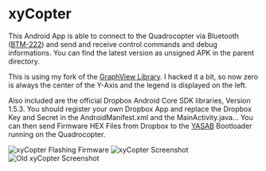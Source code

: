 # xyCopter

This Android App is able to connect to the Quadrocopter via Bluetooth ([BTM-222](http://www.xythobuz.org/index.php?p=bt)) and send and receive control commands and debug informations.
You can find the latest version as unsigned APK in the parent directory.

This is using my fork of the [GraphView Library](https://github.com/Lauszus/GraphView). I hacked it a bit, so now zero is always the center of the Y-Axis and the legend is displayed on the left.

Also included are the official Dropbox Android Core SDK libraries, Version 1.5.3.
You should register your own Dropbox App and replace the Dropbox Key and Secret in the AndroidManifest.xml and the MainActivity.java...
You can then send Firmware HEX Files from Dropbox to the [YASAB](https://github.com/xythobuz/yasab) Bootloader running on the Quadrocopter.

![xyCopter Flashing Firmware](http://www.xythobuz.org/img/xyCopterFirmware.png)
![xyCopter Screenshot](http://www.xythobuz.org/img/xyCopterNew.png)
![Old xyCopter Screenshot](http://www.xythobuz.org/img/xyCopter.png)
